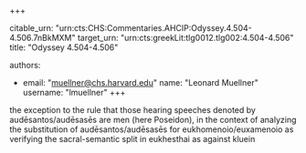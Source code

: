 +++


citable_urn: "urn:cts:CHS:Commentaries.AHCIP:Odyssey.4.504-4.506.7nBkMXM"
target_urn: "urn:cts:greekLit:tlg0012.tlg002:4.504-4.506"
title: "Odyssey 4.504-4.506"

authors:
- email: "muellner@chs.harvard.edu"
  name: "Leonard Muellner"
  username: "lmuellner"
+++

<p>the exception to the rule that those hearing speeches denoted by audēsantos/audēsasēs are men (here Poseidon), in the context of analyzing the substitution of audēsantos/audēsasēs for eukhomenoio/euxamenoio as verifying the sacral-semantic split in eukhesthai as against kluein</p>